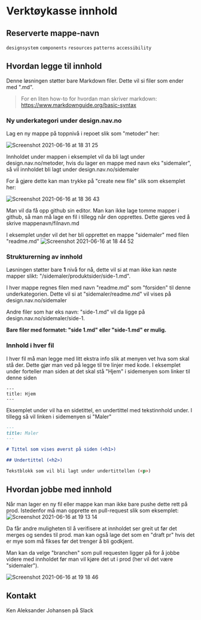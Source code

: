 # Verktøykasse innhold

## Reserverte mappe-navn
`designsystem`
`components`
`resources`
`patterns`
`accessibility`

## Hvordan legge til innhold

Denne løsningen støtter bare Markdown filer. Dette vil si filer som ender med ".md".
> For en liten how-to for hvordan man skriver markdown: https://www.markdownguide.org/basic-syntax

### Ny underkategori under design.nav.no

Lag en ny mappe på toppnivå i repoet slik som "metoder" her:

![Screenshot 2021-06-16 at 18 31 25](https://user-images.githubusercontent.com/26967723/122258357-3f467180-ced1-11eb-9916-233500efd849.png)


Innholdet under mappen i eksemplet vil da bli lagt under design.nav.no/metoder,
hvis du lager en mappe med navn eks "sidemaler", så vil innholdet bli lagt under design.nav.no/sidemaler 

For å gjøre dette kan man trykke på "create new file" slik som eksemplet her: 


![Screenshot 2021-06-16 at 18 36 43](https://user-images.githubusercontent.com/26967723/122259361-65204600-ced2-11eb-912f-0d601f611f4b.png)


Man vil da få opp github sin editor. Man kan ikke lage tomme mapper i github, så man må lage en fil i tillegg når den opprettes.
Dette gjøres ved å skrive mappenavn/filnavn.md

I eksemplet under vil det her bli opprettet en mappe "sidemaler" med filen "readme.md"
![Screenshot 2021-06-16 at 18 44 52](https://user-images.githubusercontent.com/26967723/122259906-f68fb800-ced2-11eb-9026-452d734d3f71.png)


### Strukturerning av innhold

Løsningen støtter bare **1** nivå for nå, dette vil si at man ikke kan nøste mapper slikt: "/sidemaler/produktsider/side-1.md".

I hver mappe regnes filen med navn "readme.md" som "forsiden" til denne underkategorien. Dette vil si at "sidemaler/readme.md" vil vises på design.nav.no/sidemaler

Andre filer som har eks navn: "side-1.md" vil da ligge på design.nav.no/sidemaler/side-1. 

**Bare filer med formatet: "side 1.md" eller "side-1.md" er mulig.**

### Innhold i hver fil

I hver fil må man legge med litt ekstra info slik at menyen vet hva som skal stå der. Dette gjør man ved på legge til tre linjer med kode.
I eksemplet under forteller man siden at det skal stå "Hjem" i sidemenyen som linker til denne siden
```
---
title: Hjem
---
```

Eksemplet under vil ha en sidetittel, en undertittel med tekstinnhold under. I tillegg så vil linken i sidemenyen si "Maler"

```markdown
---
title: Maler
---

# Tittel som vises øverst på siden (<h1>)

## Undertittel (<h2>)

Tekstblokk som vil bli lagt under undertittellen (<p>)
```

## Hvordan jobbe med innhold

Når man lager en ny fil eller mappe kan man ikke bare pushe dette rett på prod. Istedenfor må man opprette en pull-request slik som eksemplet: 
![Screenshot 2021-06-16 at 19 13 14](https://user-images.githubusercontent.com/26967723/122263797-1f19b100-ced7-11eb-9a4e-25b3aa37c277.png)

Da får andre muligheten til å verifisere at innholdet ser greit ut før det merges og sendes til prod. man kan også lage det som en "draft pr" hvis det er mye som må fikses før det trenger å bli godkjent.

Man kan da velge "branchen" som pull requesten ligger på for å jobbe videre med innholdet før man vil kjøre det ut i prod (her vil det være "sidemaler").


![Screenshot 2021-06-16 at 19 18 46](https://user-images.githubusercontent.com/26967723/122264596-ff36bd00-ced7-11eb-9e2b-7242f4114fd7.png)




## Kontakt

Ken Aleksander Johansen på Slack

